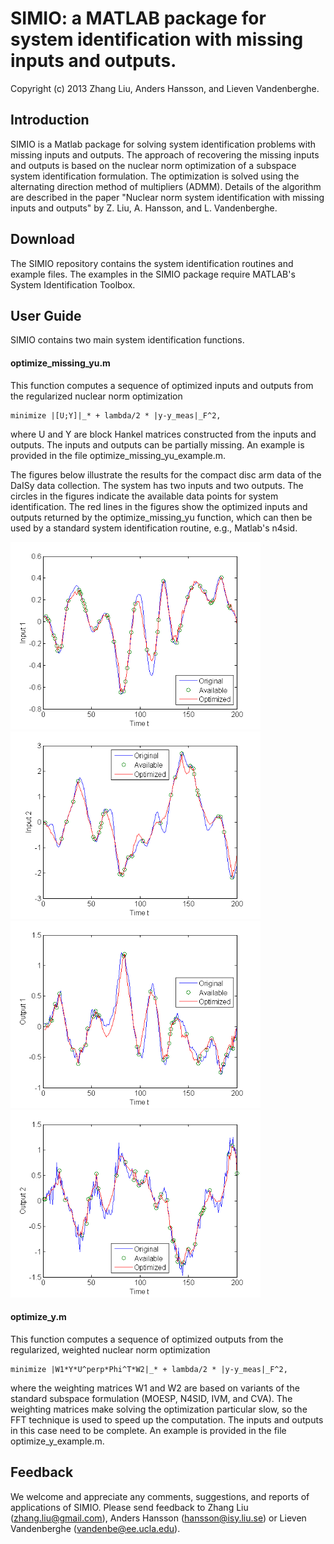 # SIMIO: a MATLAB package for system identification with missing inputs and outputs.

Copyright (c) 2013 Zhang Liu, Anders Hansson, and Lieven Vandenberghe.

## Introduction

SIMIO is a Matlab package for solving system identification problems with missing inputs and outputs. The approach of recovering the missing inputs and outputs is based on the nuclear norm optimization of a subspace system identification formulation. The optimization is solved using the alternating direction method of multipliers (ADMM). Details of the algorithm are described in the paper "Nuclear norm system identification with missing inputs and outputs" by Z. Liu, A. Hansson, and L. Vandenberghe.

## Download

The SIMIO repository contains the system identification routines and example files. The examples in the SIMIO package require MATLAB's System Identification Toolbox.

## User Guide
SIMIO contains two main system identification functions. 

#### optimize_missing_yu.m

This function computes a sequence of optimized inputs and outputs from
the regularized nuclear norm optimization

    minimize |[U;Y]|_* + lambda/2 * |y-y_meas|_F^2,

where U and Y are block Hankel matrices constructed from the inputs
and outputs.  The inputs and outputs can be partially missing.
An example is provided in the file optimize_missing_yu_example.m.

The figures below illustrate the results for the compact disc arm data of the DaISy data collection. The system has two inputs and two outputs. The circles in the figures indicate the available data points for system identification. The red lines in the figures show the optimized inputs and outputs returned by the optimize_missing_yu function, which can then be used by a standard system identification routine, e.g., Matlab's n4sid.

<img src="README_files/CD_Player_Arm_u1.png" alt="CD_Player_Arm_u1.png" width="400" />
<img src="README_files/CD_Player_Arm_u2.png" alt="CD_Player_Arm_u2.png" width="400" />
<br>
<img src="README_files/CD_Player_Arm_y1.png" alt="CD_Player_Arm_y1.png" width="400" />
<img src="README_files/CD_Player_Arm_y2.png" alt="CD_Player_Arm_y2.png" width="400" />

#### optimize_y.m

This function computes a sequence of optimized outputs from the
regularized, weighted nuclear norm optimization

    minimize |W1*Y*U^perp*Phi^T*W2|_* + lambda/2 * |y-y_meas|_F^2,

where the weighting matrices W1 and W2 are based on variants of the
standard subspace formulation (MOESP, N4SID, IVM, and CVA).  The
weighting matrices make solving the optimization particular slow, so
the FFT technique is used to speed up the computation. The inputs
and outputs in this case need to be complete.  An example is
provided in the file optimize_y_example.m.

## Feedback
We welcome and appreciate any comments, suggestions, and reports of applications of SIMIO. Please send feedback to Zhang Liu (zhang.liu@gmail.com), Anders Hansson (hansson@isy.liu.se) or Lieven Vandenberghe (vandenbe@ee.ucla.edu).

